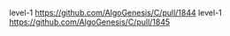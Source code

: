 level-1
https://github.com/AlgoGenesis/C/pull/1844
level-1
https://github.com/AlgoGenesis/C/pull/1845
